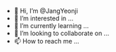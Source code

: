 - 👋 Hi, I’m @JangYeonji
- 👀 I’m interested in ...
- 🌱 I’m currently learning ...
- 💞️ I’m looking to collaborate on ...
- 📫 How to reach me ...

<!---
JangYeonji/JangYeonji is a ✨ special ✨ repository because its `README.md` (this file) appears on your GitHub profile.
You can click the Preview link to take a look at your changes.
--->
